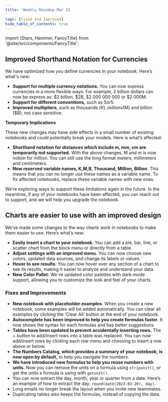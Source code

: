 ```yaml
---
title: 'Weekly Roundup Mar 22
'
tags: [Fixed and Improved]
hide_table_of_contents: true
---
```


import {Stars, Hammer, FancyTitle} from '@site/src/components/FancyTitle';


## Improved Shorthand Notation for Currencies

We have optimized how you define currencies in your notebook. Here’s what's new:

- **Support for multiple currency notations.** You can now express currencies in a more flexible ways. For example, 2 billion dollars can now be express as: $2 billion, $2B, $2 000 000 000 or $2 000M.
- **Support for different conventions,** such as $5 or 5$.
- **Improved multipliers**, such as thousands ($K), millions ($M) and billion ($B); not case sensitive.

**Temporary Implications**

These new changes may have side effects in a small number of existing notebooks and could potentially break your models. Here is what’s affected:

- **Shorthand notation for distances which include m, mm, cm are temporarily not supported.** With the above changes, M and m is now notion for million. You can still use the long format meters, millimeters and centimeters.
- **New reserved variable names, K,M,B, Thousand, Million, Billion**. This means that you can no longer use these names as a variable name. To fix affected notebooks, replace these variable names with new ones.

We’re exploring ways to support these limitations again in the future. In the meantime, if any of your notebooks have been affected, you can reach out to support, and we will help you upgrade the notebook.


## Charts are easier to use with an improved design

We’ve made some changes to the way charts work in notebooks to make them easier to use. Here’s what’s new:

- **Easily insert a chart to your notebook.** You can add a pie, bar, line, or scatter chart from the block menu or directly from a table.
- **Adjust settings with an improved menu.** You can now choose new colors, updated data sources, and change its labels or values.
- **Hover to see results**: You can now hover over any section of a chart to see its results, making it easier to analyze and understand your data.
- **New Color Pallet:** We've updated color palettes with dark-mode support, allowing you to customize the look and feel of your charts.

### <FancyTitle icon={Hammer}>Fixes and Improvements</FancyTitle>

- **New notebook with placeholder examples**. When you create a new notebook, some examples will be added automatically. You can clear all examples by clicking the 'Clear All' button at the end of your notebook.
- **Autocomplete has been improved to help you create formulas faster**. It now shows the syntax for each formulas and has better suggestions.
- **Tables have been updated to prevent accidentally inserting rows.** The + button to add/insert rows into a table was replaced. You can now add/insert rows by clicking each row menu and choosing to insert a row above or below.
- **The Numbers Catalog, which provides a summary of your notebook, is now open by default,** to help you navigate the numbers.
- **We have introduced new formulas to help you reuse numbers with units.** Now you can remove the units on a formula using `stripunit()`, or get the units a formula is using with `getunit()`.
- You can now extract the day, month, year or quarter from a date. Here’s an example of how to extract the day: `round(date(2023-03-20), day)`**.**
- Long emails no longer break the layout when you invite new teammates.
- Duplicating tables also keeps the formulas, instead of copying the data.
